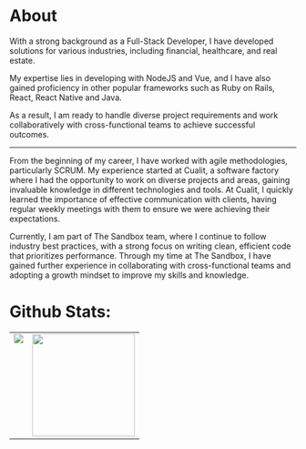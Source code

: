 # About 
With a strong background as a Full-Stack Developer, I have developed solutions for various industries, including financial, healthcare, and real estate. 

My expertise lies in developing with NodeJS and Vue, and I have also gained proficiency in other popular frameworks such as Ruby on Rails, React, React Native and Java.

As a result, I am ready to handle diverse project requirements and work collaboratively with cross-functional teams to achieve successful outcomes.

---

From the beginning of my career, I have worked with agile methodologies, particularly SCRUM. My experience started at Cualit, a software factory where I had the opportunity to work on diverse projects and areas, gaining invaluable knowledge in different technologies and tools. At Cualit, I quickly learned the importance of effective communication with clients, having regular weekly meetings with them to ensure we were achieving their expectations.

Currently, I am part of The Sandbox team, where I continue to follow industry best practices, with a strong focus on writing clean, efficient code that prioritizes performance. Through my time at The Sandbox, I have gained further experience in collaborating with cross-functional teams and adopting a growth mindset to improve my skills and knowledge.

# Github Stats:

<table>
  <tr>
    <td valign="top">
      <img src="https://github-readme-stats.vercel.app/api/top-langs/?username=hfjuarez&count_private=true&theme=transparent&card_width=450em)]"/>
    </td>
    <td valign="top">
      <img height="180em" src="https://github-readme-stats.vercel.app/api?username=hfjuarez&show_icons=true&hide_border=true&&count_private=true&include_all_commits=true&theme=transparent&hide_stars=false" />
    </td>
  </tr>
</table>

